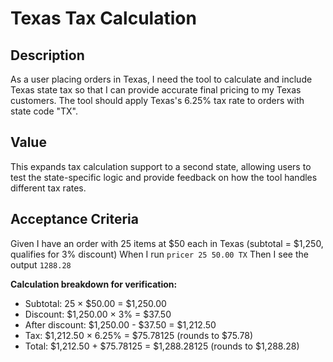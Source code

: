 # Texas Tax Calculation

## Description

As a user placing orders in Texas, I need the tool to calculate and include Texas state tax so that I can provide accurate final pricing to my Texas customers. The tool should apply Texas's 6.25% tax rate to orders with state code "TX".

## Value

This expands tax calculation support to a second state, allowing users to test the state-specific logic and provide feedback on how the tool handles different tax rates.

## Acceptance Criteria

Given I have an order with 25 items at $50 each in Texas (subtotal = $1,250, qualifies for 3% discount)
When I run `pricer 25 50.00 TX`
Then I see the output `1288.28`

**Calculation breakdown for verification:**
- Subtotal: 25 × $50.00 = $1,250.00
- Discount: $1,250.00 × 3% = $37.50
- After discount: $1,250.00 - $37.50 = $1,212.50
- Tax: $1,212.50 × 6.25% = $75.78125 (rounds to $75.78)
- Total: $1,212.50 + $75.78125 = $1,288.28125 (rounds to $1,288.28)